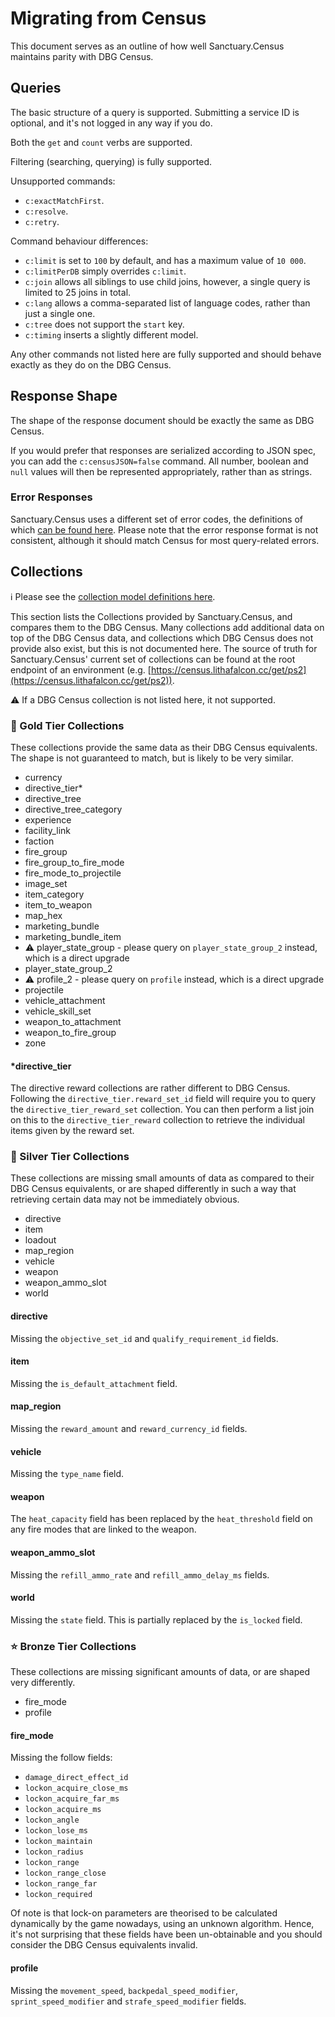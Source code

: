 # Migrating from Census

This document serves as an outline of how well Sanctuary.Census maintains parity with DBG Census.

## Queries

The basic structure of a query is supported. Submitting a service ID is optional, and it's not logged in any way if you do.

Both the `get` and `count` verbs are supported.

Filtering (searching, querying) is fully supported.

Unsupported commands:
- `c:exactMatchFirst`.
- `c:resolve`.
- `c:retry`.

Command behaviour differences:
- `c:limit` is set to `100` by default, and has a maximum value of `10 000`.
- `c:limitPerDB` simply overrides `c:limit`.
- `c:join` allows all siblings to use child joins, however, a single query is limited to 25 joins in total.
- `c:lang` allows a comma-separated list of language codes, rather than just a single one.
- `c:tree` does not support the `start` key.
- `c:timing` inserts a slightly different model.

Any other commands not listed here are fully supported and should behave exactly as they do on the DBG Census.

## Response Shape

The shape of the response document should be exactly the same as DBG Census.

If you would prefer that responses are serialized according to JSON spec, you can add the `c:censusJSON=false` command.
All number, boolean and `null` values will then be represented appropriately, rather than as strings.

### Error Responses

Sanctuary.Census uses a different set of error codes, the definitions of which [can be found here](../Sanctuary.Census.Api/Models/QueryErrorCode.cs).
Please note that the error response format is not consistent, although it should match Census for most query-related errors.

## Collections

ℹ Please see the [collection model definitions here](../Sanctuary.Census.Common/Objects/Collections).

This section lists the Collections provided by Sanctuary.Census, and compares them to the DBG Census.
Many collections add additional data on top of the DBG Census data, and collections which DBG Census does
not provide also exist, but this is not documented here. The source of truth for Sanctuary.Census'
current set of collections can be found at the root endpoint of an environment
(e.g. [https://census.lithafalcon.cc/get/ps2](https://census.lithafalcon.cc/get/ps2)).

⚠ If a DBG Census collection is not listed here, it not supported.

### 🌠 Gold Tier Collections

These collections provide the same data as their DBG Census equivalents. The shape is not guaranteed to match,
but is likely to be very similar.

- currency
- directive_tier*
- directive_tree
- directive_tree_category
- experience
- facility_link
- faction
- fire_group
- fire_group_to_fire_mode
- fire_mode_to_projectile
- image_set
- item_category
- item_to_weapon
- map_hex
- marketing_bundle
- marketing_bundle_item
- ⚠ player_state_group - please query on `player_state_group_2` instead, which is a direct upgrade
- player_state_group_2
- ⚠ profile_2 - please query on `profile` instead, which is a direct upgrade
- projectile
- vehicle_attachment
- vehicle_skill_set
- weapon_to_attachment
- weapon_to_fire_group
- zone

#### *directive_tier

The directive reward collections are rather different to DBG Census. Following the `directive_tier.reward_set_id` field
will require you to query the `directive_tier_reward_set` collection. You can then perform a list join on this to the
`directive_tier_reward` collection to retrieve the individual items given by the reward set.

### 🌟 Silver Tier Collections

These collections are missing small amounts of data as compared to their DBG Census equivalents, or are shaped differently
in such a way that retrieving certain data may not be immediately obvious.

- directive
- item
- loadout
- map_region
- vehicle
- weapon
- weapon_ammo_slot
- world

#### directive

Missing the `objective_set_id` and `qualify_requirement_id` fields.

#### item

Missing the `is_default_attachment` field.

#### map_region

Missing the `reward_amount` and `reward_currency_id` fields.

#### vehicle

Missing the `type_name` field.

#### weapon

The `heat_capacity` field has been replaced by the `heat_threshold` field on any fire modes that
are linked to the weapon.

#### weapon_ammo_slot

Missing the `refill_ammo_rate` and `refill_ammo_delay_ms` fields.

#### world

Missing the `state` field. This is partially replaced by the `is_locked` field.

### ⭐ Bronze Tier Collections

These collections are missing significant amounts of data, or are shaped very differently.

- fire_mode
- profile

#### fire_mode

Missing the follow fields:
- `damage_direct_effect_id`
- `lockon_acquire_close_ms`
- `lockon_acquire_far_ms`
- `lockon_acquire_ms`
- `lockon_angle`
- `lockon_lose_ms`
- `lockon_maintain`
- `lockon_radius`
- `lockon_range`
- `lockon_range_close`
- `lockon_range_far`
- `lockon_required`

Of note is that lock-on parameters are theorised to be calculated dynamically by the game nowadays, using an unknown
algorithm. Hence, it's not surprising that these fields have been un-obtainable and you should consider the DBG Census
equivalents invalid.

#### profile

Missing the `movement_speed`, `backpedal_speed_modifier`, `sprint_speed_modifier` and `strafe_speed_modifier` fields.

